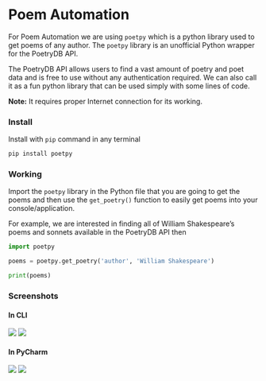 # Poem Automation
For Poem Automation we are using `poetpy` which is a python library used to get poems of any author. The `poetpy` library is an unofficial Python wrapper for the PoetryDB API. 

The PoetryDB API allows users to find a vast amount of poetry and poet data and is free to use without any authentication required. 
We can also call it as a fun python library that can be used simply with some lines of code.

**Note:** It requires proper Internet connection for its working.

### Install

Install with `pip` command in any terminal
```python
pip install poetpy
```
### Working

Import the `poetpy` library in the Python file that you are going to get the poems and then use the `get_poetry()` function to easily get poems into your console/application.

For example, we are interested in finding all of William Shakespeare’s poems and sonnets available in the PoetryDB API then

```python
import poetpy

poems = poetpy.get_poetry('author', 'William Shakespeare')

print(poems)

```

### Screenshots

#### In CLI

<img src="https://github.com/Umesh-01/Awesome_Python_Scripts/blob/patch-5/AutomationScripts/Poem%20Automation/Images/poem_img2.png">

<img src="https://github.com/Umesh-01/Awesome_Python_Scripts/blob/patch-5/AutomationScripts/Poem%20Automation/Images/poem_img3.png">

#### In PyCharm

<img src="https://github.com/Umesh-01/Awesome_Python_Scripts/blob/patch-5/AutomationScripts/Poem%20Automation/Images/poem_img0.png">

<img src="https://github.com/Umesh-01/Awesome_Python_Scripts/blob/patch-5/AutomationScripts/Poem%20Automation/Images/poem_img1.png">
